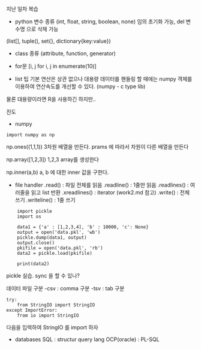 지난 일차 복습

- python 변수 종류
(int, float, string, boolean, none)
임의 초기화 가능, del 변수명 으로 삭제 가능

(list[], tuple(), set{}, dictionary{key:value})

- class 종류
(attribute, function, generator)

- for문
[i, j for i, j in enumerate(10)]

- list 팁
기본 연산은 상관 없으나 대용량 데이터를 핸들링 할 때에는 numpy 객체를 이용하여 연산속도를 개선할 수 있다. (numpy - c type lib)

물론 대용량이라면 R을 사용하긴 하지만..

진도
- numpy
~~~~{.python}
import numpy as np
~~~~
np.ones((1,1,1))
3차원 배열을 만든다. prams 에 따라서 차원이 다른 배열을 만든다

np.array([1,2,3])
1,2,3 array를 생성한다

np.inner(a,b) a, b 에 대한 inner 값을 구한다.


- file handler 
.read() : 파일 전체를 읽음
.readline() : 1줄만 읽음
.readlines() : 여러줄을 읽고 list 반환
.xreadlines() : iterator (work2.md 참고)
.write() : 전체 쓰기
.writeline() : 1줄 쓰기

~~~~{.python}
    import pickle
    import os

    data1 = {'a' : [1,2,3,4], 'b' : 10000, 'c': None}
    output = open('data.pkl', 'wb')
    pickle.dump(data1, output)
    output.close()
    pkifile = open('data.pkl', 'rb')
    data2 = pickle.load(pkifile)

    print(data2)
~~~~

pickle 실습. sync 을 할 수 있나?


데이터 파일 구분
-csv : comma 구분
-tsv : tab 구분

~~~~{.python}
try:
    from StringIO import StringIO
except ImportError:
    from io import StringIO
~~~~

다음을 입력하여 StringIO 를 import 하자


- databases
SQL : structur query lang
OCP(oracle) : PL-SQL

